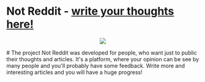 # Not Reddit - [write your thoughts here!](http://notreddit.live)
<p align="center">
  <b></b>
  <img src="http://notreddit.live/static/images/favicon.png">
</p>
# The project Not Reddit was developed for people, who want just to public their thoughts and articles. It's a platform, where your opinion can be see by many people and you'll probably have some feedback. Write more and interesting articles and you will have a huge progress! 
